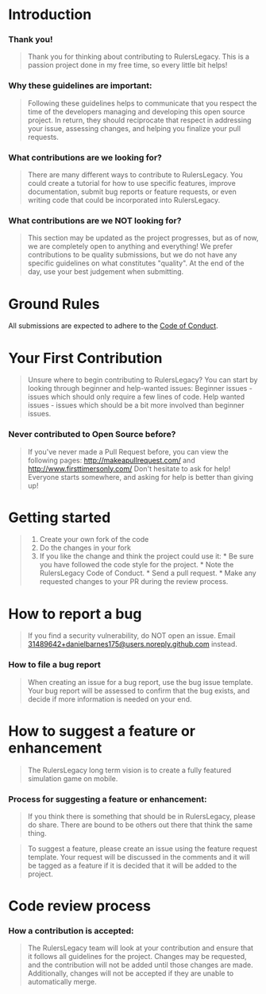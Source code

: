 # Introduction

### Thank you!

>Thank you for thinking about contributing to RulersLegacy. This is a passion project done in my free time, so every little bit helps!

### Why these guidelines are important:

>Following these guidelines helps to communicate that you respect the time of the developers managing and developing this open source project. In return, they should reciprocate that respect in addressing your issue, assessing changes, and helping you finalize your pull requests.

### What contributions are we looking for?

> There are many different ways to contribute to RulersLegacy. You could create a tutorial for how to use specific features, improve documentation, submit bug reports or feature requests, or even writing code that could be incorporated into RulersLegacy.

### What contributions are we NOT looking for?

> This section may be updated as the project progresses, but as of now, we are completely open to anything and everything! We prefer contributions to be quality submissions, but we do not have any specific guidelines on what constitutes "quality". At the end of the day, use your best judgement when submitting.

# Ground Rules
All submissions are expected to adhere to the [Code of Conduct](CODE_OF_CONDUCT.md).

# Your First Contribution

> Unsure where to begin contributing to RulersLegacy? You can start by looking through beginner and help-wanted issues:
> Beginner issues - issues which should only require a few lines of code.
> Help wanted issues - issues which should be a bit more involved than beginner issues.

### Never contributed to Open Source before?
> If you've never made a Pull Request before, you can view the following pages: http://makeapullrequest.com/ and http://www.firsttimersonly.com/
> Don't hesitate to ask for help! Everyone starts somewhere, and asking for help is better than giving up!

# Getting started

>1. Create your own fork of the code
>2. Do the changes in your fork
>3. If you like the change and think the project could use it:
    * Be sure you have followed the code style for the project.
    * Note the RulersLegacy Code of Conduct.
    * Send a pull request.
    * Make any requested changes to your PR during the review process.

# How to report a bug

> If you find a security vulnerability, do NOT open an issue. Email 31489642+danielbarnes175@users.noreply.github.com instead.

### How to file a bug report

> When creating an issue for a bug report, use the bug issue template.
> Your bug report will be assessed to confirm that the bug exists, and decide if more information is needed on your end.

# How to suggest a feature or enhancement

> The RulersLegacy long term vision is to create a fully featured simulation game on mobile.

### Process for suggesting a feature or enhancement:
> If you think there is something that should be in RulersLegacy, please do share. There are bound to be others out there that think the same thing.

> To suggest a feature, please create an issue using the feature request template.
> Your request will be discussed in the comments and it will be tagged as a feature if it is decided that it will be added to the project.

# Code review process
### How a contribution is accepted:
> The RulersLegacy team will look at your contribution and ensure that it follows all guidelines for the project. Changes may be requested, and the contribution will not be added until those changes are made.
> Additionally, changes will not be accepted if they are unable to automatically merge.
